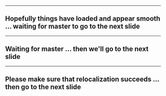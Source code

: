 ------
<!-- .slide: data-state="xrslide arslide" style="text-align: left;" -->

<h2>Hopefully things have loaded and appear smooth ... waiting for master to go to the next slide</h2>

------
<!-- .slide: data-state="xrslide arslide" style="text-align: left;" -->

<h2>Waiting for master ... then we'll go to the next slide</h2>

------
<!-- .slide: data-state="xrslide arslide" style="text-align: left;" -->

<h2>Please make sure that relocalization succeeds ... then go to the next slide</h2>